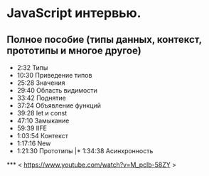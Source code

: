 # JavaScript интервью. 
## Полное пособие (типы данных, контекст, прототипы и многое другое)

* 2:32 Типы
* 10:30 Приведение типов
* 25:28 Значения
* 29:40 Область видимости
* 33:42 Поднятие
* 37:24 Объявление функций
* 39:28 let и const
* 47:10 Замыкание
* 59:39 IIFE
* 1:03:54 Контекст
* 1:17:16 New
* 1:21:30 Прототипы
|* 1:34:38 Асинхронность

*** < https://www.youtube.com/watch?v=M_pclb-58ZY >